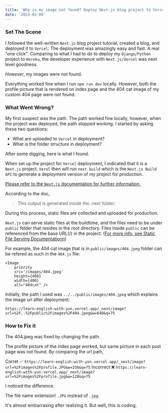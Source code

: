 ```yaml
---
title: 'Why is my image not found? Deploy Next.js blog project to Vercel'
date: '2023-01-09'
---
```


### Set The Scene
I followed the well-written `Next.js` blog project tutorial, created a blog, and deployed it to `Vercel`. The deployment was amazingly easy and fast. A real "one click". Comparing to what I had to do to deploy my `Django/Python` project to `Heroku`, the developer experience with `Next.js/Vercel` was next level goodness.

*However*, my images were not found.

Everything worked fine when I run `npm run dev` locally. However, both the profile picture that is rendered on index page and the 404 cat image of my custom 404 page were not found. 

### What Went Wrong?

My first suspect was the path. The path worked fine locally, however, when the project was deployed, the path stopped working. I started by asking these two questions:

- What are uploaded to `Vercel` in deployment?
- What is the folder structure in deployment? 

After some digging, here is what I found.

When set up the project for `Vercel` deployment, I indicated that it is a `Next.js` project. `Verel` then will run `next build` which is the `Next.js Build API` to generate a deployment version of my project for production. 

[Please refer to the `Next.js` documentation for further information.](https://nextjs.org/docs/deployment)

According to the doc, 
> This output is generated inside the .next folder:

During this process, static files are collected and uploaded for production.

`Next.js` can serve static files at the buildtime, and the files need to be under `public` folder that resides in the root directory. Files inside `public` can be referenced from the base URL(/)
 in the project. ([For more info, see Static File Serving Documentationn](https://nextjs.org/docs/basic-features/static-file-serving))

For example, the 404 cat image that is in `public/images/404.jpeg` folder can be refered as such in the `404.js` file:

```
<Image
    priority
    src='/images/404.jpeg'
    height={400}
    width={400}
    alt="404cat" />
```

Initially, the path I used was `../../public/images/404.jpeg` which explains the image url after deployment:

`https://learn-english-with-yun.vercel.app/_next/image?url=%2F..%2Fpublic%2Fimages%2F404.jpeg&w=640&q=75`

### How to Fix it

The 404.jpeg was fixed by changing the path.

The profile picture of the index page worked, but same picture in each post page was not found. By comparing the url path,

Corret ✅
`https://learn-english-with-yun.vercel.app/_next/image?url=%2Fimages%2Fprofile.JPG&w=256&q=75`
Incorrect ❌
`https://learn-english-with-yun.vercel.app/_next/image?url=%2Fimages%2Fprofile.jpg&w=128&q=75`

I noticed the difference.

The file name extension! `.JPG` instead of `.jpg`.

It's almost embarrasing after realizing it. But well, this is coding. 